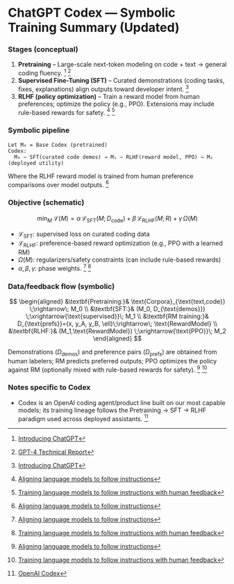 # ChatGPT Codex — Symbolic Training Summary (Updated)

### Stages (conceptual)

1. **Pretraining** – Large-scale next-token modeling on code + text → general coding fluency. [^1] [^2]
2. **Supervised Fine-Tuning (SFT)** – Curated demonstrations (coding tasks, fixes, explanations) align outputs toward developer intent. [^1]
3. **RLHF (policy optimization)** – Train a reward model from human preferences; optimize the policy (e.g., PPO). Extensions may include rule-based rewards for safety. [^3] [^4]

### Symbolic pipeline

```
Let M₀ = Base Codex (pretrained)
Codex:
  M₀ — SFT(curated code demos) → M₁ — RLHF(reward model, PPO) → M₂ (deployed utility)
```

Where the RLHF reward model is trained from human preference comparisons over model outputs. [^3]

### Objective (schematic)

$$
\min_{M}\; \mathcal{L}(M)
= \alpha\,\mathcal{L}_{\text{SFT}}(M; D_{\text{code}})\;+\;
  \beta\,\mathcal{L}_{\text{RLHF}}(M; R)\;+\;
  \gamma\,\Omega(M)
$$

* $\mathcal{L}_{\text{SFT}}$: supervised loss on curated coding data
* $\mathcal{L}_{\text{RLHF}}$: preference-based reward optimization (e.g., PPO with a learned RM)
* $\Omega(M)$: regularizers/safety constraints (can include rule-based rewards)
* $\alpha,\beta,\gamma$: phase weights. [^3] [^4]

### Data/feedback flow (symbolic)

$$
\begin{aligned}
&\textbf{Pretraining:}& \text{Corpora}_{\text{text,code}} \;\rightarrow\; M_0 \\
&\textbf{SFT:}& (M_0, D_{\text{demos}}) \;\xrightarrow{\text{supervised}}\; M_1 \\
&\textbf{RM training:}& D_{\text{prefs}}=(x, y_A, y_B, \ell)\;\rightarrow\; \text{RewardModel} \\
&\textbf{RLHF:}& (M_1,\text{RewardModel}) \;\xrightarrow{\text{PPO}}\; M_2
\end{aligned}
$$

Demonstrations ($D_{\text{demos}}$) and preference pairs ($D_{\text{prefs}}$) are obtained from human labelers; RM predicts preferred outputs; PPO optimizes the policy against RM (optionally mixed with rule-based rewards for safety). [^3] [^4]

### Notes specific to Codex

* Codex is an OpenAI coding agent/product line built on our most capable models; its training lineage follows the Pretraining → SFT → RLHF paradigm used across deployed assistants. [^5]

[^1]: [Introducing ChatGPT](https://openai.com/index/chatgpt/?utm_source=chatgpt.com)
[^2]: [GPT-4 Technical Report](https://cdn.openai.com/papers/gpt-4.pdf?utm_source=chatgpt.com)
[^3]: [Aligning language models to follow instructions](https://openai.com/index/instruction-following/?utm_source=chatgpt.com)
[^4]: [Training language models to follow instructions with human feedback](https://cdn.openai.com/papers/Training_language_models_to_follow_instructions_with_human_feedback.pdf?utm_source=chatgpt.com)
[^5]: [OpenAI Codex](https://openai.com/codex/?utm_source=chatgpt.com)
